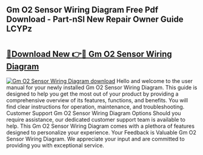 ## Gm O2 Sensor Wiring Diagram Free Pdf Download - Part-nSI New Repair Owner Guide LCYPz

# <h2><a href="http://dfp9pj.blite.top/?on=Gm+O2+Sensor+Wiring+Diagram">🔗Download New 👉🔴 Gm O2 Sensor Wiring Diagram</a></h2>

[![Gm O2 Sensor Wiring Diagram download](https://i.imgur.com/lujVjoI.png)](http://dfp9pj.blite.top/?on=Gm+O2+Sensor+Wiring+Diagram)
Hello and welcome to the user manual for your newly installed Gm O2 Sensor Wiring Diagram. This guide is designed to help you get the most out of your product by providing a comprehensive overview of its features, functions, and benefits. You will find clear instructions for operation, maintenance, and troubleshooting. Customer Support Gm O2 Sensor Wiring Diagram Options Should you require assistance, our dedicated customer support team is available to help. This Gm O2 Sensor Wiring Diagram comes with a plethora of features designed to personalize your experience. Your Feedback is Valuable Gm O2 Sensor Wiring Diagram. We appreciate your input and are committed to providing you with exceptional service.
